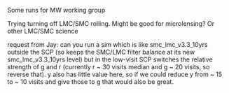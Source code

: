 Some runs for MW working group

Trying turning off LMC/SMC rolling. Might be good for microlensing? Or other LMC/SMC science


request from Jay:  can you run a sim which is like smc_lmc_v3.3_10yrs outside the SCP (so keeps the SMC/LMC filter balance at its new smc_lmc_v3.3_10yrs level) but in the low-visit SCP switches the relative strength of g and r (currently r ~ 30 visits median and g ~ 20 visits, so reverse that). y also has little value here, so if we could reduce y from ~ 15 to ~ 10 visits and give those to g that would also be great.

